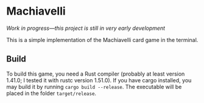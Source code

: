 # Machiavelli

*Work in progress—this project is still in very early development*

This is a simple implementation of the Machiavelli card game in the terminal.

## Build

To build this game, you need a Rust compiler (probably at least version 1.41.0; I tested it with rustc version 1.51.0). If you have cargo installed, you may build it by running `cargo build --release`. The executable will be placed in the folder `target/release`. 
